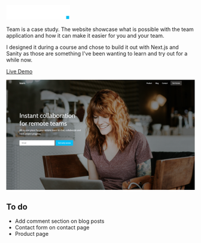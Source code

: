 ![Logo](/public/team-assets/team.svg)

Team is a case study.
The website showcase what is possible with the team application and how it can make it easier for you and your team.

I designed it during a course and chose to build it out with Next.js and Sanity as those are
something I've been wanting to learn and try out for a while now.

[Live Demo](https://team-webiste.vercel.app/)

![Landingpage](/website-ss.png)

## To do

- Add comment section on blog posts
- Contact form on contact page
- Product page
